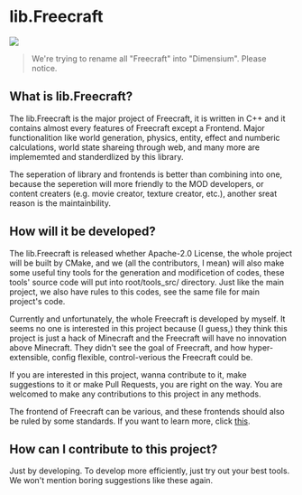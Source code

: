 # **lib.Freecraft**

![](./social/freecraftSocial.png)

> We're trying to rename all "Freecraft" into "Dimensium". Please notice.

## What is lib.Freecraft?

The lib.Freecraft is the major project of Freecraft, it is written in C++ and it contains almost every features of Freecraft except a Frontend. Major functionalition like world generation, physics, entity, effect and numberic calculations, world state shareing through web, and many more are implememted and standerdlized by this library.

The seperation of library and frontends is better than combining into one, because the seperetion will more friendly to the MOD developers, or content creaters (e.g. movie creator, texture creator, etc.), another sreat reason is the maintainbility.

## How will it be developed?

The lib.Freecraft is released whether Apache-2.0 License, the whole project will be built by CMake, and we (all the contributors, I mean) will also make some useful tiny tools for the generation and modificetion of codes, these tools' source code will put into root/tools_src/ directory. Just like the main project, we also have rules to this codes, see the same file for main project's code.

Currently and unfortunately, the whole Freecraft is developed by myself. It seems no one is interested in this project because (I guess,) they think this project is just a hack of Minecraft and the Freecraft will have no innovation above Minecraft. They didn't see the goal of Freecraft, and how hyper-extensible, config flexible, control-verious the Freecraft could be.


If you are interested in this project, wanna contribute to it, make suggestions to it or make Pull Requests, you are right on the way. You are welcomed to make any contributions to this project in any methods.

The frontend of Freecraft can be various, and these frontends should also be ruled by some standards. If you want to learn more, click [this](https://github.com/dimensium/CodingStandard).


## How can I contribute to this project?

Just by developing. To develop more efficiently, just try out your best tools. We won't mention boring suggestions like these again.